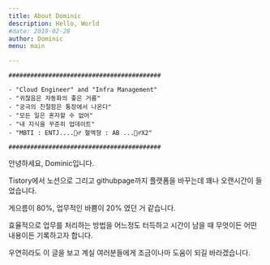 ```yaml
---
title: About Dominic
description: Hello, World
#date: 2019-02-28
author: Dominic
menu: main

---
```


```
##########################################

- "Cloud Engineer" and "Infra Management"
- "귀찮음은 자동화의 좋은 거름"
- "궁극의 친절함은 통장에서 나온다"
- "모든 일은 혼자할 수 없어"
- "내 지식을 꾸준히 업데이트"
- "MBTI : ENTJ....🤦‍♂️ 혈액형 : AB ...🤦‍♂️X2"

##########################################
```

안녕하세요, Dominic입니다.

Tistory에서 노션으로 그리고 githubpage까지 플랫폼을 바꾸는데 꽤나 오랜시간이 들었습니다.

게으름이 80%, 업무적인 바쁨이 20% 였던 거 같습니다.

효율적으로 업무를 처리하는 방법을 어느정도 터득하고 시간이 남을 때 무엇이든 어떤 내용이든 기록하고자 합니다.

우연히라도 이 글을 보고 계실 여러분들에게 조금이나마 도움이 되길 바라겠습니다.